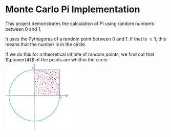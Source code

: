 # Monte Carlo Pi Implementation
This project demonstrates the calculation of PI using random numbers between 0 and 1.

It uses the Pythagoras of a random point between 0 and 1. If that is $\ge 1$, this means that the number is in the circle.

If we do this for a theoretical infinite of random points, we find out that $\pi\over{4}$ of the points are whithin the circle.
![Monte Carlo Pi](img/monte-carlo-pi.png)
